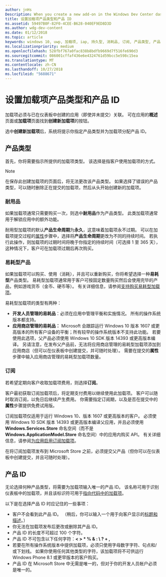 ```yaml
---
author: jnHs
Description: When you create a new add-on in the Windows Dev Center dashboard, you need to specify a product type and assign it a product ID.
title: 设置加载项产品类型和产品 ID
ms.assetid: 59497B0F-82F0-4CEE-B628-040EF9ED8D3D
ms.author: wdg-dev-content
ms.date: 01/12/2018
ms.topic: article
keywords: windows 10, uwp, 加载项, iap, 持久型, 消耗品, 订阅, 产品类型, 产品 ID, 应用内购买, 应用内产品
ms.localizationpriority: medium
ms.openlocfilehash: 528fbf767a0fac838b8bdfb9669d7f516fe690d3
ms.sourcegitcommit: 086001cffaf436e6e4324761d59bcc5e598c15ea
ms.translationtype: MT
ms.contentlocale: zh-CN
ms.lasthandoff: 10/27/2018
ms.locfileid: "5688671"
---
```

# <a name="set-your-add-on-product-type-and-product-id"></a>设置加载项产品类型和产品 ID

加载项必须与已在仪表板中创建的应用（即使并未提交）关联。 可在应用的**概述**页面或**加载项**页面找到**创建新加载项**的按钮。

选中**创建新加载项**后，系统将提示你指定产品类型并为加载项分配产品 ID。

## <a name="product-type"></a>产品类型

首先，你将需要指示所提供的加载项类型。 该选择是指客户使用加载项的方式。

> [!NOTE]
> 在保存此创建加载项的页面后，将无法更改该产品类型。 如果选择了错误的产品类型，可以随时删除正在提交的加载项，然后从头开始创建新的加载项。

<span id="durable" />

### <a name="durable"></a>耐用品

如果加载项通常只需要购买一次，则选中**耐用品**作为产品类型。 此类加载项通常用于解锁应用中的额外功能。

耐用型加载项的默认**产品生命周期**为**永久**，这意味着加载项永不过期。 可以在加载项提交过程的[属性](enter-add-on-properties.md)步骤中，选择将**产品生命周期**更改为不同的持续时间。 若执行此操作，则加载项的过期时间将晚于你指定的持续时间（可选择 1 至 365 天），这种情况下，客户可在加载项过期后再次购买。

<span id="consumable" />

### <a name="consumable"></a>易耗型产品

如果加载项可以购买、使用（消耗），并且可以重新购买，你将希望选择一种**易耗型**产品类型。 易耗型加载项通常用于客户可按固定数量购买然后会使用完毕的产品，例如游戏货币（金币、硬币等）。 有关详细信息，请参阅[支持购买易耗型加载项](../monetize/enable-consumable-add-on-purchases.md)。

易耗型加载项的类型有两种：
- **开发人员管理的易耗品**：必须在应用中管理平衡和实施情况。 所有的操作系统版本都支持。
- **应用商店管理的易耗品：** Microsoft 会跟踪运行 Windows 10 版本 1607 或更高版本的所有客户设备的平衡；所有较早的操作系统版本不支持此功能。 若要使用此选项，父产品必须使用 Windows 10 SDK 版本 14393 或更高版本编译。 另请注意，在发布父产品前，无法将应用商店管理的易耗型加载项添加到应用商店（但可以在仪表板中创建提交，并可随时处理）。 需要在提交的**属性**步骤中输入应用商店管理的易耗型加载项数量。

<span id="subscription" />

### <a name="subscription"></a>订阅

若希望定期向客户收取加载项费用，则选择**订阅**。

客户最初获取订阅加载项后，将定期支付费用以继续使用此加载项。 客户可以随时取消订阅，以免日后继续产生费用。 你需要指定订阅期，以及是否在提交中的**属性**步骤提供免费试用版。

订阅加载项仅适用于运行 Windows 10、版本 1607 或更高版本的客户。 必须使用 Windows 10 SDK 版本 14393 或更高版本编译父应用，并且必须使用 **Windows.Services.Store** 命名空间（而不是 **Windows.ApplicationModel.Store** 命名空间）中的应用内购买 API。 有关详细信息，请参阅[为应用启用订阅加载项](../monetize/enable-subscription-add-ons-for-your-app.md)。

在将订阅加载项发布到 Microsoft Store 之前，必须提交父产品（但你可以在仪表板中创建提交，并且可随时处理）。

## <a name="product-id"></a>产品 ID

无论选择何种产品类型，将需要为加载项输入唯一的产品 ID。 该名称可用于识别仪表板中的加载项，并且该标识符可用于[指向代码中的加载项](../monetize/in-app-purchases-and-trials.md#how-to-use-product-ids-for-add-ons-in-your-code)。

以下是在选择产品 ID 时应记住的一些事项：

-   客户不会看到此产品 ID。 （稍后，你可以输入一个用于向客户显示的[标题和描述](create-add-on-descriptions.md)。）
-   你无法在加载项发布后更改或删除其产品 ID。
-   产品 ID 的长度不可超过 100 个字符。
-   产品 ID 不可包含以下任何字符：**&lt; &gt; \* % & : \\ ? + ,**
-   若要在所有操作系统版本中提供加载项，必须只使用字母数字字符、句点和/或下划线。 如果你使用任何其他类型的字符，该加载项将不可供运行 Windows Phone 8.1 或更早版本的客户购买。
-   产品 ID 在 Microsoft Store 中无需是唯一的，但对于你的开发人员帐户必须是唯一的。
 
